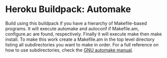 # Heroku Buildpack: Automake

Build using this buildpack if you have a hierarchy of Makefile-based programs. It will execute automake and autoconf if
Makefile.am, configure.ac are found, respectively. Finally it will execute make then make install.
To make this work create a Makefile.am in the top level directory listing all subdirectories you want to make in order.
For a full reference on how to use subdirectories, check the [GNU automake manual](http://www.gnu.org/software/automake/manual/html_node/Subdirectories.html).


